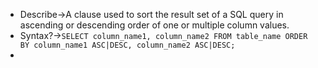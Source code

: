 - Describe→A clause used to sort the result set of a SQL query in ascending or descending order of one or multiple column values.
- Syntax?→`SELECT column_name1, column_name2 FROM table_name ORDER BY column_name1 ASC|DESC, column_name2 ASC|DESC;` 
- 
